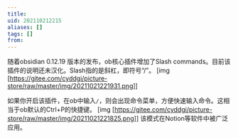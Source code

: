 ```yaml
---
title: 
uid: 202110212215
aliases: []
tags: []
from: 
---
```

随着obsidian 0.12.19 版本的发布，ob核心插件增加了Slash commands。目前该插件的说明还未汉化。Slash指的是斜杠，即符号“/”。
[img [https://gitee.com/cyddgi/picture-store/raw/master/img/20211021221931.png]]

如果你开启该插件，在ob中输入`/`，则会出现命令菜单，方便快速输入命令。这相当于ob默认的Ctrl+P的快捷键。
[img [https://gitee.com/cyddgi/picture-store/raw/master/img/20211021221825.png]]
该模式在Notion等软件中被广泛应用。